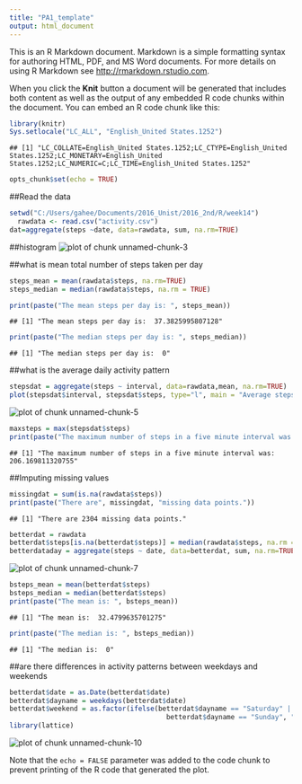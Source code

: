 ```yaml
---
title: "PA1_template"
output: html_document
---
```


This is an R Markdown document. Markdown is a simple formatting syntax for authoring HTML, PDF, and MS Word documents. For more details on using R Markdown see <http://rmarkdown.rstudio.com>.

When you click the **Knit** button a document will be generated that includes both content as well as the output of any embedded R code chunks within the document. You can embed an R code chunk like this:


```r
library(knitr)
Sys.setlocale("LC_ALL", "English_United States.1252")
```

```
## [1] "LC_COLLATE=English_United States.1252;LC_CTYPE=English_United States.1252;LC_MONETARY=English_United States.1252;LC_NUMERIC=C;LC_TIME=English_United States.1252"
```

```r
opts_chunk$set(echo = TRUE)
```
##Read the data

```r
setwd("C:/Users/gahee/Documents/2016_Unist/2016_2nd/R/week14")
  rawdata <- read.csv("activity.csv")
dat=aggregate(steps ~date, data=rawdata, sum, na.rm=TRUE)
```

##histogram
![plot of chunk unnamed-chunk-3](figure/unnamed-chunk-3-1.png)

##what is mean total number of steps taken per day

```r
steps_mean = mean(rawdata$steps, na.rm=TRUE)
steps_median = median(rawdata$steps, na.rm = TRUE)

print(paste("The mean steps per day is: ", steps_mean))
```

```
## [1] "The mean steps per day is:  37.3825995807128"
```

```r
print(paste("The median steps per day is: ", steps_median))
```

```
## [1] "The median steps per day is:  0"
```
##what is the average daily activity pattern

```r
stepsdat = aggregate(steps ~ interval, data=rawdata,mean, na.rm=TRUE)
plot(stepsdat$interval, stepsdat$steps, type="l", main = "Average steps per Five minute interval", xlab="Interval No.", ylab="steps")
```

![plot of chunk unnamed-chunk-5](figure/unnamed-chunk-5-1.png)

```r
maxsteps = max(stepsdat$steps)
print(paste("The maximum number of steps in a five minute interval was: ", maxsteps))
```

```
## [1] "The maximum number of steps in a five minute interval was:  206.169811320755"
```
##Imputing missing values

```r
missingdat = sum(is.na(rawdata$steps))
print(paste("There are", missingdat, "missing data points."))
```

```
## [1] "There are 2304 missing data points."
```

```r
betterdat = rawdata
betterdat$steps[is.na(betterdat$steps)] = median(rawdata$steps, na.rm = "TRUE")
betterdataday = aggregate(steps ~ date, data=betterdat, sum, na.rm=TRUE)
```
![plot of chunk unnamed-chunk-7](figure/unnamed-chunk-7-1.png)

```r
bsteps_mean = mean(betterdat$steps)
bsteps_median = median(betterdat$steps)
print(paste("The mean is: ", bsteps_mean))
```

```
## [1] "The mean is:  32.4799635701275"
```

```r
print(paste("The median is: ", bsteps_median))
```

```
## [1] "The median is:  0"
```

##are there differences in activity patterns between weekdays and weekends

```r
betterdat$date = as.Date(betterdat$date)
betterdat$dayname = weekdays(betterdat$date)
betterdat$weekend = as.factor(ifelse(betterdat$dayname == "Saturday" | 
                                       betterdat$dayname == "Sunday", "weekend", "weekday"))
library(lattice)
```
![plot of chunk unnamed-chunk-10](figure/unnamed-chunk-10-1.png)


Note that the `echo = FALSE` parameter was added to the code chunk to prevent printing of the R code that generated the plot.
